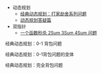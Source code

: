 - 动态规划
  - [经典动态规划：打家劫舍系列问题](https://mp.weixin.qq.com/s/z44hk0MW14_mAQd7988mfw)
  - [动态规划答疑篇](https://mp.weixin.qq.com/s/qvlfyKBiXVX7CCwWFR-XKg)
- 双指针
  - [一个函数秒杀 2Sum 3Sum 4Sum 问题](https://mp.weixin.qq.com/s/fSyJVvggxHq28a0SdmZm6Q)

经典动态规划：0-1 背包问题

经典动态规划：0-1背包问题的变体

经典动态规划：完全背包问题